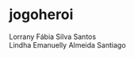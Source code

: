 # jogoheroi
Lorrany Fábia Silva Santos                                                                                                                                      
Lindha Emanuelly Almeida Santiago
